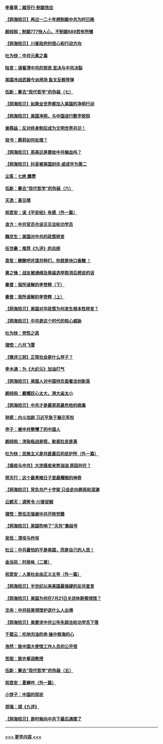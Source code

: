 #### [李春草：踏莎行·制裁效应](../pages/nsc993/n12318290.md?t=08101102) 
#### [【网海拾贝】再过一二十年想制裁中共为时已晚](../pages/nsc993/n12318195.md?t=08101102) 
#### [颜纯钩：制裁777快人心，不制裁689若有所憾](../pages/nsc993/n12316912.md?t=08101102) 
#### [【网海拾贝】川普政府的信心和行动方向](../pages/nsc993/n12316673.md?t=08101102) 
#### [吐为快：中共元素之毒](../pages/nsc993/n12316547.md?t=08101102) 
#### [陆言：请看清中共的邪恶 坚决与中共决裂](../pages/nsc993/n12315784.md?t=08101102) 
#### [美国冷战武器今派用场 鱼叉反舰导弹](../pages/nsc993/n12316258.md?t=08101102) 
#### [伍新：撕去“现代哲学”的伪装（七）](../pages/nsc993/n12315846.md?t=08101102) 
#### [【网海拾贝】如果全世界都加入美国的净网行动](../pages/nsc993/n12315588.md?t=08101102) 
#### [【网海拾贝】美国净网，与中国进行数字脱钩](../pages/nsc993/n12312813.md?t=08101102) 
#### [谢燕益：反对终身制应成为文明世界共识！](../pages/nsc993/n12310465.md?t=08101102) 
#### [投书：蔡莉如何处理？](../pages/nsc993/n12310224.md?t=08101102) 
#### [【网海拾贝】英美这是要给中共输血吗？](../pages/nsc993/n12307646.md?t=08101102) 
#### [【网海拾贝】抖音被美国封杀 或成华为第二](../pages/nsc993/n12305277.md?t=08101102) 
#### [尘客：七绝 霹雳](../pages/nsc993/n12304053.md?t=08101102) 
#### [伍新：撕去“现代哲学”的伪装（六）](../pages/nsc993/n12303243.md?t=08101102) 
#### [天逸：喜见晴](../pages/nsc993/n12303226.md?t=08101102) 
#### [祝君安：读《平安经》有感（外一篇）](../pages/nsc993/n12303170.md?t=08101102) 
#### [良方：中共官员也该见见法轮功学员](../pages/nsc993/n12302985.md?t=08101102) 
#### [魏京生：美国对中共的政策转变](../pages/nsc993/n12302929.md?t=08101102) 
#### [任世豪：推荐《九评》的总统](../pages/nsc993/n12302838.md?t=08101102) 
#### [袁哲：醒醒吧共谍共特们，你就是块口香糖 ！](../pages/nsc993/n12302678.md?t=08101102) 
#### [黄之锋：战友被通缉及换届选举取消后想说的话](../pages/nsc993/n12302681.md?t=08101102) 
#### [秦晋：我所读解的李登辉（下）](../pages/nsc993/n12302171.md?t=08101102) 
#### [秦晋：我所读解的李登辉（上）](../pages/nsc993/n12301979.md?t=08101102) 
#### [【网海拾贝】美国对华政策为何发生根本性转变？](../pages/nsc993/n12302091.md?t=08101102) 
#### [【网海拾贝】中共是这个时代的核心威胁](../pages/nsc993/n12300541.md?t=08101102) 
#### [吐为快：党性之恶](../pages/nsc993/n12300263.md?t=08101102) 
#### [理悟：六月飞雪](../pages/nsc993/n12300243.md?t=08101102) 
#### [【微评三则】正常社会是什么样子？](../pages/nsc993/n12300228.md?t=08101102) 
#### [李木通：为《大纪元》加油打气](../pages/nsc993/n12280363.md?t=08101102) 
#### [【网海拾贝】美国人对中国持负面看法创新高](../pages/nsc993/n12298720.md?t=08101102) 
#### [颜纯钩：戴耀廷心太大，港大庙太小](../pages/nsc993/n12297682.md?t=08101102) 
#### [【网海拾贝】中共才是最邪恶最危险的病毒](../pages/nsc993/n12296470.md?t=08101102) 
#### [钟原：内斗加剧 习近平急于展示军权](../pages/nsc993/n12292544.md?t=08101102) 
#### [申子：被中共整懵了的中国人](../pages/nsc993/n12291389.md?t=08101102) 
#### [颜纯钩：渲染临战是假，勒紧肚皮是真](../pages/nsc993/n12290945.md?t=08101102) 
#### [吐为快：民族主义是共匪最后的庇护所（外一篇）](../pages/nsc993/n12290887.md?t=08101102) 
#### [【瘟疫与中共】大连瘟疫来势汹汹 原因何在？](../pages/nsc993/n12287474.md?t=08101102) 
#### [邢天行：这个最黑暗日子里最耀眼的神奇](../pages/nsc993/n12289882.md?t=08101102) 
#### [【网海拾贝】背负共产十字架 只会走向罪恶和深渊](../pages/nsc993/n12288290.md?t=08101102) 
#### [云鹤天：调笑令·川普捉贼](../pages/nsc993/n12285672.md?t=08101102) 
#### [理悟：贺任志强被中共开除党籍](../pages/nsc993/n12285597.md?t=08101102) 
#### [【网海拾贝】美国吹响了“灭共”集结号](../pages/nsc993/n12284522.md?t=08101102) 
#### [吴侃：溃坝与炸坝](../pages/nsc993/n12283593.md?t=08101102) 
#### [杜云：中共最怕的不是美国，而是自己的人民！](../pages/nsc993/n12282935.md?t=08101102) 
#### [金浴凤：时局咏（二章）](../pages/nsc993/n12282923.md?t=08101102) 
#### [祝君安：人类社会由正义主导（外一篇）](../pages/nsc993/n12282809.md?t=08101102) 
#### [【网海拾贝】半世纪以来美国最强硬的反共宣言](../pages/nsc993/n12282656.md?t=08101102) 
#### [【网海拾贝】美国为何在7月21日关闭休斯顿领馆？](../pages/nsc993/n12279731.md?t=08101102) 
#### [沈舟：中共驻美领馆护送什么人出境](../pages/nsc993/n12278949.md?t=08101102) 
#### [【网海拾贝】美要求中共公布失踪法轮功学员下落](../pages/nsc993/n12277656.md?t=08101102) 
#### [千载云：吃地沟油的命 操中南海的心](../pages/nsc993/n12277533.md?t=08101102) 
#### [浩然：致中国大使馆工作人员的公开信](../pages/nsc993/n12277436.md?t=08101102) 
#### [苦胆：致许章润教授](../pages/nsc993/n12274876.md?t=08101102) 
#### [伍新：撕去“现代哲学”的伪装（五）](../pages/nsc993/n12274833.md?t=08101102) 
#### [祝君安：夏蝉吟（外一篇）](../pages/nsc993/n12274794.md?t=08101102) 
#### [小饼子：中国的现状](../pages/nsc993/n12274774.md?t=08101102) 
#### [郑强：颂《九评》](../pages/nsc993/n12274570.md?t=08101102) 
#### [【网海拾贝】是时候向中共下最后通牒了](../pages/nsc993/n12274156.md?t=08101102) 

----
#### [ >>> 更早内容 <<< ](../indexes/nsc993-earlier.md)
